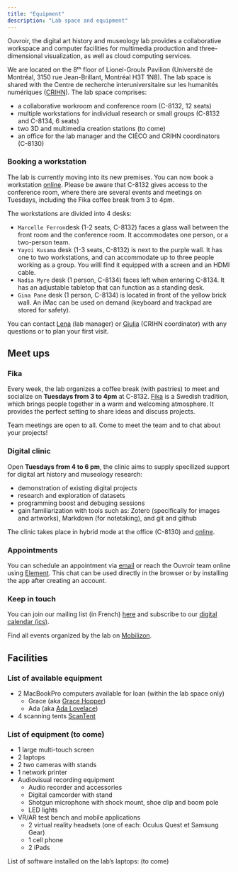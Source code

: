 ```yaml
---
title: "Equipment"
description: "Lab space and equipment"
---
```


Ouvroir, the digital art history and museology lab provides a collaborative workspace and computer facilities for multimedia production and three-dimensional visualization, as well as cloud computing services.

We are located on the 8ᵗʰ floor of Lionel-Groulx Pavilion (Université de Montréal, 3150 rue Jean-Brillant, Montréal H3T 1N8). The lab space is shared with the Centre de recherche interuniversitaire sur les humanités numériques ([CRIHN](https://www.crihn.org)). The lab space comprises: 
- a collaborative workroom and conference room (C-8132, 12 seats)
- multiple workstations for individual research or small groups (C-8132 and C-8134, 6 seats)
- two 3D and multimedia creation stations (to come)
- an office for the lab manager and the CIÉCO and CRIHN coordinators (C-8130)

### Booking a workstation

The lab is currently moving into its new premises. You can now book a workstation [online](https://docs.google.com/spreadsheets/d/11EBiGa9AELoJt5j9KANnbXz3EGMhc8vrqQBaHLwTkfo/edit?usp=sharing). Please be aware that C-8132 gives access to the conference room, where there are several events and meetings on Tuesdays, including the Fika coffee break from 3 to 4pm.

The workstations are divided into 4 desks:

- `Marcelle Ferron`desk (1-2 seats, C-8132) faces a glass wall between the front room and the conference room. It accommodates one person, or a two-person team.
- `Yayoi Kusama` desk (1-3 seats, C-8132) is next to the purple wall. It has one to two workstations, and can accommodate up to three people working as a group. You willl find it equipped with a screen and an HDMI cable. 
- `Nadia Myre` desk (1 person, C-8134) faces left when entering  C-8134. It has an adjustable tabletop that can function as a standing desk.
- `Gina Pane` desk (1 person, C-8134) is located in front of the yellow brick wall. An iMac can be used on demand (keyboard and trackpad are stored for safety).

You can contact [Lena](mailto:ouvroir@umontreal.ca) (lab manager) or [Giulia](mailto:giulia.ferretti@umontreal.ca) (CRIHN coordinator) with any questions or to plan your first visit.

## Meet ups

### Fika

Every week, the lab organizes a coffee break (with pastries) to meet and socialize on **Tuesdays from 3 to 4pm** at C-8132. [Fika](https://www.swedishfood.com/fika/) is a Swedish tradition, which brings people together in a warm and welcoming atmosphere. It provides the perfect setting to share ideas and discuss projects.

Team meetings are open to all. Come to meet the team and to chat about your projects!

### Digital clinic

Open **Tuesdays from 4 to 6 pm**, the clinic aims to supply specilized support for digital art history and museology research: 

- demonstration of existing digital projects
- research and exploration of datasets
- programming boost and debuging sessions
- gain familiarization with tools such as: Zotero (specifically for images and artworks), Markdown (for notetaking), and git and github

The clinic takes place in hybrid mode at the office (C-8130) and [online](https://umontreal.zoom.us/j/82480661654?pwd=cUlzb09hZ3lkd2UvcmpPbTdmQkZBQT09).

### Appointments

You can schedule an appointment via [email](mailto:ouvroir@umontreal.ca) or reach the Ouvroir team online using [Element](https://matrix.to/#/!AaxspHhzNUgFJpDKTr:matrix.org?via=matrix.org). This chat can be used directly in the browser or by installing the app after creating an account.

### Keep in touch

You can join our mailing list (in French) [here](https://listes.umontreal.ca/wws/subscribe/ouvroir) and subscribe to our [digital calendar (ics)](https://outlook.office365.com/owa/calendar/00612925e3e44352a2fecda3cc840ee0@umontreal.ca/c2e6e5f6a7264c3b99fb9f6ef3f69b617923860242817213963/calendar.ics).

Find all events organized by the lab on [Mobilizon](https://mobilizon.fr/@ouvroir_lab/events/).



## Facilities

### List of available equipment 

- 2 MacBookPro computers available for loan (within the lab space only)
  - Grace (aka [Grace Hopper](https://fr.wikipedia.org/wiki/Grace_Hopper/))
  - Ada (aka [Ada Lovelace](https://fr.wikipedia.org/wiki/Ada_Lovelace/))
- 4 scanning tents [ScanTent](https://readcoop.eu/scantent/)

### List of equipment (to come)

- 1 large multi-touch screen
- 2 laptops
- 2 two cameras with stands
- 1 network printer 
- Audiovisual recording equipment 
  - Audio recorder and accessories
  - Digital camcorder with stand
  - Shotgun microphone with shock mount, shoe clip and boom pole
  - LED lights
- VR/AR test bench and mobile applications
  - 2 virtual reality headsets (one of each: Oculus Quest et Samsung Gear) 
  - 1 cell phone <!-- iOS ou Android?-->
  - 2 iPads

List of software installed on the lab’s laptops: (to come)


